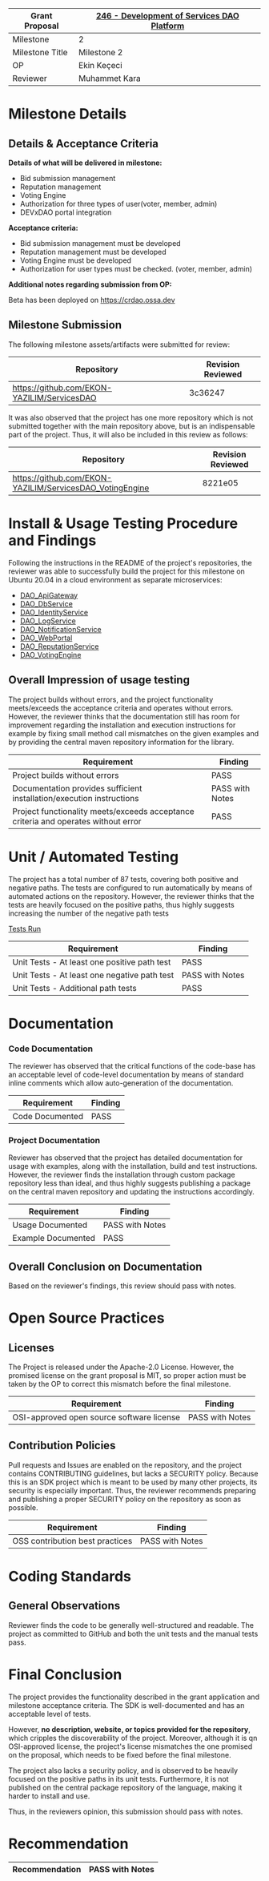Grant Proposal | [246 - Development of Services DAO Platform](https://portal.devxdao.com/public-proposals/246)
------------ | -------------
Milestone | 2
Milestone Title | Milestone 2
OP | Ekin Keçeci
Reviewer | Muhammet Kara

# Milestone Details

## Details & Acceptance Criteria

**Details of what will be delivered in milestone:**

- Bid submission management
- Reputation management
- Voting Engine
- Authorization for three types of user(voter, member, admin)
- DEVxDAO portal integration

**Acceptance criteria:**

- Bid submission management must be developed
- Reputation management must be developed
- Voting Engine must be developed
- Authorization for user types must be checked. (voter, member, admin)

**Additional notes regarding submission from OP:**

Beta has been deployed on https://crdao.ossa.dev

## Milestone Submission

The following milestone assets/artifacts were submitted for review:

Repository | Revision Reviewed
------------ | -------------
https://github.com/EKON-YAZILIM/ServicesDAO | 3c36247

It was also observed that the project has one more repository which is not submitted together with the main repository above, but is an indispensable part of the project. Thus, it will also be included in this review as follows:

Repository | Revision Reviewed
------------ | -------------
https://github.com/EKON-YAZILIM/ServicesDAO_VotingEngine | 8221e05

# Install & Usage Testing Procedure and Findings

Following the instructions in the README of the project's repositories, the reviewer was able to successfully build the project for this milestone on Ubuntu 20.04 in a cloud environment as separate microservices:
* [DAO_ApiGateway](artifacts/build-DAO_ApiGateway.md)
* [DAO_DbService](artifacts/build-DAO_DbService.md)
* [DAO_IdentityService](artifacts/build-DAO_IdentityService.md)
* [DAO_LogService](artifacts/build-DAO_LogService.md)
* [DAO_NotificationService](artifacts/build-DAO_NotificationService.md)
* [DAO_WebPortal](artifacts/build-DAO_WebPortal.md)
* [DAO_ReputationService](artifacts/build-DAO_ReputationService.md)
* [DAO_VotingEngine](artifacts/build-DAO_VotingEngine.md)

## Overall Impression of usage testing

The project builds without errors, and the project functionality meets/exceeds the acceptance criteria and operates without errors. However, the reviewer thinks that the documentation still has room for improvement regarding the installation and execution instructions for example by fixing small method call mismatches on the given examples and by providing the central maven repository information for the library.

Requirement | Finding
------------ | -------------
Project builds without errors | PASS
Documentation provides sufficient installation/execution instructions | PASS with Notes
Project functionality meets/exceeds acceptance criteria and operates without error | PASS

# Unit / Automated Testing

The project has a total number of 87 tests, covering both positive and negative paths. The tests are configured to run automatically by means of automated actions on the repository. However, the reviewer thinks that the tests are heavily focused on the positive paths, thus highly suggests increasing the number of the negative path tests

[Tests Run](test-run.md)

Requirement | Finding
------------ | -------------
Unit Tests - At least one positive path test | PASS
Unit Tests - At least one negative path test | PASS with Notes
Unit Tests - Additional path tests | PASS

# Documentation

### Code Documentation

The reviewer has observed that the critical functions of the code-base has an acceptable level of code-level documentation by means of standard inline comments which allow auto-generation of the documentation.

Requirement | Finding
------------ | -------------
Code Documented | PASS

### Project Documentation

Reviewer has observed that the project has detailed documentation for usage with examples, along with the installation, build and test instructions. However, the reviewer finds the installation through custom package repository less than ideal, and thus highly suggests publishing a package on the central maven repository and updating the instructions accordingly.

Requirement | Finding
------------ | -------------
Usage Documented | PASS with Notes
Example Documented | PASS

## Overall Conclusion on Documentation

Based on the reviewer's findings, this review should pass with notes.

# Open Source Practices

## Licenses

The Project is released under the Apache-2.0 License. However, the promised license on the grant proposal is MIT, so proper action must be taken by the OP to correct this mismatch before the final milestone.

Requirement | Finding
------------ | -------------
OSI-approved open source software license | PASS with Notes

## Contribution Policies

Pull requests and Issues are enabled on the repository, and the project contains CONTRIBUTING guidelines, but lacks a SECURITY policy. Because this is an SDK project which is meant to be used by many other projects, its security is especially important. Thus, the reviewer recommends preparing and publishing a proper SECURITY policy on the repository as soon as possible.

Requirement | Finding
------------ | -------------
OSS contribution best practices | PASS with Notes

# Coding Standards

## General Observations

Reviewer finds the code to be generally well-structured and readable. The project as committed to GitHub and both the unit tests and the manual tests pass.

# Final Conclusion

The project provides the functionality described in the grant application and milestone acceptance criteria. The SDK is well-documented and has an acceptable level of tests.

However, **no description, website, or topics provided for the repository**, which cripples the discoverability of the project. Moreover, although it is qn OSI-approved license, the project's license mismatches the one promised on the proposal, which needs to be fixed before the final milestone.

The project also lacks a security policy, and is observed to be heavily focused on the positive paths in its unit tests. Furthermore, it is not published on the central package repository of the language, making it harder to install and use.

Thus, in the reviewers opinion, this submission should pass with notes.

# Recommendation

Recommendation | PASS with Notes
------------ | -------------

